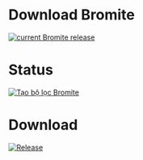# Download Bromite
<a href="https://github.com/bromite/bromite/releases/latest">
  <img src="https://www.bromite.org/release.svg" alt="current Bromite release" title="current Bromite release" /> </a>

# Status
[![Tạo bộ lọc Bromite](https://github.com/Kingsmanvn-Official/bromite-filters/actions/workflows/build.yml/badge.svg)](https://github.com/Kingsmanvn-Official/bromite-filters/actions/workflows/build.yml)


# Download
[![Release](https://img.shields.io/github/v/release/Kingsmanvn-Official/bromite-filters.svg)](https://github.com/Kingsmanvn-Official/bromite-filters/releases/latest/download/filters.dat)
